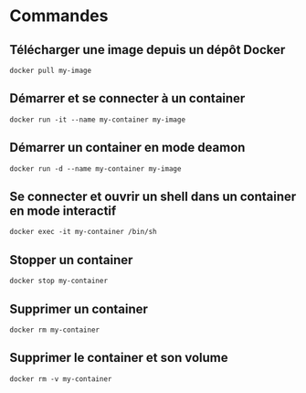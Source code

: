 # Commandes

## Télécharger une image depuis un dépôt Docker

```shell
docker pull my-image
```

## Démarrer et se connecter à un container

```shell
docker run -it --name my-container my-image
```

## Démarrer un container en mode deamon

```shell
docker run -d --name my-container my-image
```

## Se connecter et ouvrir un shell dans un container en mode interactif

```shell
docker exec -it my-container /bin/sh
```

## Stopper un container

```shell
docker stop my-container
```

## Supprimer un container

```shell
docker rm my-container
```

## Supprimer le container et son volume

```shell
docker rm -v my-container
```



